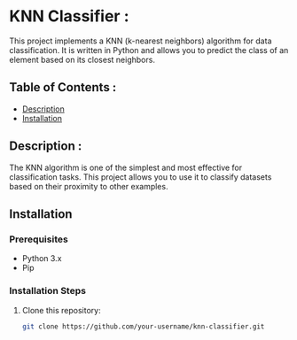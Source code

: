 # KNN Classifier :

This project implements a KNN (k-nearest neighbors) algorithm for data classification. It is written in Python and allows you to predict the class of an element based on its closest neighbors.

## Table of Contents :
- [Description](#description)
- [Installation](#installation)

## Description :

The KNN algorithm is one of the simplest and most effective for classification tasks. This project allows you to use it to classify datasets based on their proximity to other examples.

## Installation

### Prerequisites
- Python 3.x
- Pip

### Installation Steps

1. Clone this repository:

   ```bash
   git clone https://github.com/your-username/knn-classifier.git

